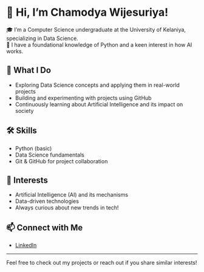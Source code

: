 # 👋 Hi, I’m Chamodya Wijesuriya!

🎓 I’m a Computer Science undergraduate at the University of Kelaniya, specializing in Data Science.  
🐍 I have a foundational knowledge of Python and a keen interest in how AI works.

## 🚀 What I Do
- Exploring Data Science concepts and applying them in real-world projects
- Building and experimenting with projects using GitHub
- Continuously learning about Artificial Intelligence and its impact on society

## 🛠️ Skills
- Python (basic)
- Data Science fundamentals
- Git & GitHub for project collaboration

## 🌱 Interests
- Artificial Intelligence (AI) and its mechanisms
- Data-driven technologies
- Always curious about new trends in tech!

## 📫 Connect with Me
- [LinkedIn](https://www.linkedin.com/in/chamodya-wijesuriya-a52b76295)

---

Feel free to check out my projects or reach out if you share similar interests!
